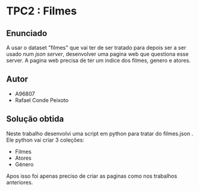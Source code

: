 # TPC2 : Filmes

## Enunciado

A usar o dataset "filmes" que vai ter de ser tratado para depois ser a ser usado num *json server*, desenvolver uma pagina web que questiona esse server. 
A pagina web precisa de ter um indice dos filmes, genero e atores.

## Autor

- A96807
- Rafael Conde Peixoto

## Solução obtida 

Neste trabalho desenvolvi uma script em python para tratar do filmes.json . Ele python vai criar 3 coleções:

- Filmes
- Atores
- Género

Apos isso foi apenas preciso de criar as paginas como nos trabalhos anteriores.


